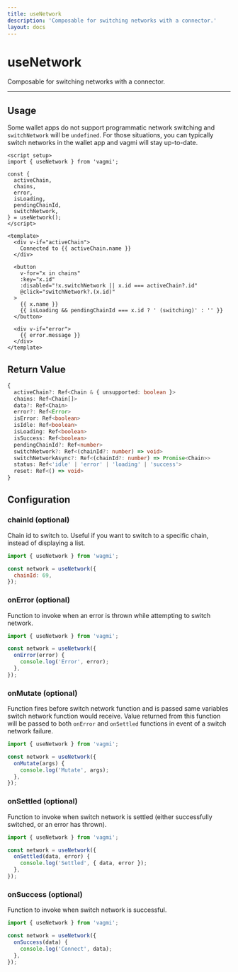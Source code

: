 ```yaml
---
title: useNetwork
description: 'Composable for switching networks with a connector.'
layout: docs
---
```


# useNetwork

Composable for switching networks with a connector.

---

## Usage

Some wallet apps do not support programmatic network switching and `switchNetwork` will be `undefined`. For those situations, you can typically switch networks in the wallet app and vagmi will stay up-to-date.

```vue
<script setup>
import { useNetwork } from 'vagmi';

const {
  activeChain,
  chains,
  error,
  isLoading,
  pendingChainId,
  switchNetwork,
} = useNetwork();
</script>

<template>
  <div v-if="activeChain">
    Connected to {{ activeChain.name }}
  </div>

  <button
    v-for="x in chains"
    :key="x.id"
    :disabled="!x.switchNetwork || x.id === activeChain?.id"
    @click="switchNetwork?.(x.id)"
  >
    {{ x.name }}
    {{ isLoading && pendingChainId === x.id ? ' (switching)' : '' }}
  </button>

  <div v-if="error">
    {{ error.message }}
  </div>
</template>
```

## Return Value

```ts
{
  activeChain?: Ref<Chain & { unsupported: boolean }>
  chains: Ref<Chain[]>
  data?: Ref<Chain>
  error?: Ref<Error>
  isError: Ref<boolean>
  isIdle: Ref<boolean>
  isLoading: Ref<boolean>
  isSuccess: Ref<boolean>
  pendingChainId?: Ref<number>
  switchNetwork?: Ref<(chainId?: number) => void>
  switchNetworkAsync?: Ref<(chainId?: number) => Promise<Chain>>
  status: Ref<'idle' | 'error' | 'loading' | 'success'>
  reset: Ref<() => void>
}
```

## Configuration

### chainId (optional)

Chain id to switch to. Useful if you want to switch to a specific chain, instead of displaying a list.

```js
import { useNetwork } from 'wagmi';

const network = useNetwork({
  chainId: 69,
});
```

### onError (optional)

Function to invoke when an error is thrown while attempting to switch network.

```js
import { useNetwork } from 'vagmi';

const network = useNetwork({
  onError(error) {
    console.log('Error', error);
  },
});
```

### onMutate (optional)

Function fires before switch network function and is passed same variables switch network function would receive. Value returned from this function will be passed to both `onError` and `onSettled` functions in event of a switch network failure.

```js
import { useNetwork } from 'vagmi';

const network = useNetwork({
  onMutate(args) {
    console.log('Mutate', args);
  },
});
```

### onSettled (optional)

Function to invoke when switch network is settled (either successfully switched, or an error has thrown).

```js
import { useNetwork } from 'vagmi';

const network = useNetwork({
  onSettled(data, error) {
    console.log('Settled', { data, error });
  },
});
```

### onSuccess (optional)

Function to invoke when switch network is successful.

```js
import { useNetwork } from 'vagmi';

const network = useNetwork({
  onSuccess(data) {
    console.log('Connect', data);
  },
});
```
